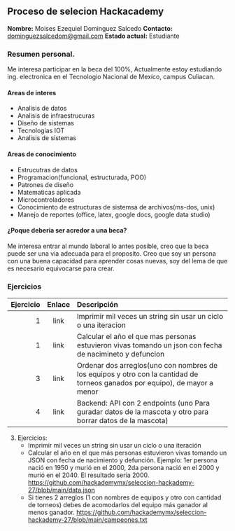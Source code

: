 ## Proceso de selecion Hackacademy
**Nombre:** Moises Ezequiel Dominguez Salcedo
**Contacto:** dominguezsalcedom@gmail.com
**Estado actual:** Estudiante

### Resumen personal. 
Me interesa participar en la beca del 100%, Actualmente estoy estudiando ing. electronica en el Tecnologio Nacional de Mexíco, campus Culiacan.
#### Areas de interes
- Analisis de datos
- Analisis de infraestrucuras
- Diseño de sistemas 
- Tecnologias IOT
- Analisis de sistemas 
#### Areas de conocimiento
- Estrucutras de datos
- Programacion(funcional, estructurada, POO)
- Patrones de diseño
- Matematicas aplicada
- Microcontroladores
- Conocimiento de estructuras de sistemsa de archivos(ms-dos, unix)
- Manejo de reportes (office, latex, google docs, google data studio)
#### ¿Poque deberia ser acredor a una beca?
Me interesa entrar al mundo laboral lo antes posible, creo que la beca puede ser una via adecuada para el proposito. Creo que soy un persona con una buena capacidad para aprender cosas nuevas, soy del lema de que es necesario equivocarse para crear.

### Ejercicios
| Ejercicio | Enlace | Descripción |
| --:| :----------: | :----- |
| 1 |link | Imprimir mil veces un string sin usar un ciclo o una iteracion |
| 1 |link | Calcular el año el que mas personas estuvieron vivas tomando un json  con fecha de nacimineto y defuncion |
| 3 |link | Ordenar dos arreglos(uno con nombres de los equipos y otro con la cantidad de torneos ganados por equipo), de mayor a menor |
| 4 |link | Backend: API con 2 endpoints (uno Para guradar datos de la mascota y otro para borrar datos de la mascota)|

3. Ejercicios:
   - Imprimir mil veces un string sin usar un ciclo o una iteración
   - Calcular el año en el que más personas estuvieron vivas tomando un JSON con fecha de nacimiento y defunción. Ejemplo: 1er persona nació en 1950 y murió en el 2000, 2da persona nació en el 2000 y murió en el 2040. El resultado sería 2000. https://github.com/hackademymx/seleccion-hackademy-27/blob/main/data.json
   - Si tienes 2 arreglos (1 con nombres de equipos y otro con cantidad de torneos) debes de acomodarlos del equipo más ganador al menos ganador. https://github.com/hackademymx/seleccion-hackademy-27/blob/main/campeones.txt

